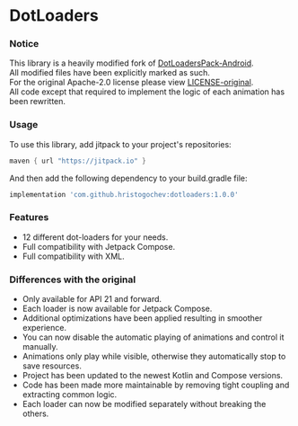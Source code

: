 # DotLoaders

### Notice

This library is a heavily modified fork of
[DotLoadersPack-Android](https://github.com/agrawalsuneet/DotLoadersPack-Android).</br>
All modified files have been explicitly marked as such.</br>
For the original Apache-2.0 license please
view [LICENSE-original](https://github.com/hristogochev/DotLoaders/blob/main/LICENSE-original).</br>
All code except that required to implement the logic of each animation has been rewritten.</br>

### Usage

To use this library, add jitpack to your project's repositories:

```groovy
maven { url "https://jitpack.io" }
```

And then add the following dependency to your build.gradle file:

```groovy
implementation 'com.github.hristogochev:dotloaders:1.0.0'
```

### Features

* 12 different dot-loaders for your needs.
* Full compatibility with Jetpack Compose.
* Full compatibility with XML.

### Differences with the original

* Only available for API 21 and forward.
* Each loader is now available for Jetpack Compose.
* Additional optimizations have been applied resulting in smoother experience.
* You can now disable the automatic playing of animations and control it manually.
* Animations only play while visible, otherwise they automatically stop to save resources.
* Project has been updated to the newest Kotlin and Compose versions.
* Code has been made more maintainable by removing tight coupling and extracting common logic.
* Each loader can now be modified separately without breaking the others.
